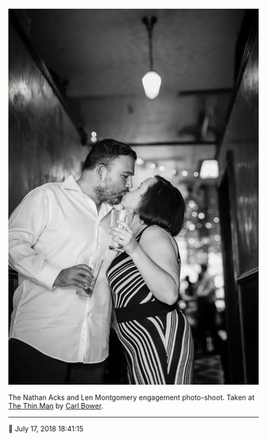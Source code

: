 ![Nathan and Len kiss in the back hallway of the Thin Man](assets/cc513b4c3c660f8b7a8008cae3dd475d.webp)

The Nathan Acks and Len Montgomery engagement photo-shoot. Taken at [The Thin Man](http://www.thinmantavern.com/) by [Carl Bower](http://carlbowerphotos.com/).

- - - -

📅 July 17, 2018 18:41:15
